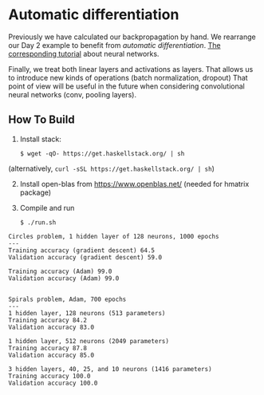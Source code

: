 # Automatic differentiation

Previously we have calculated our backpropagation by hand.
We rearrange our Day 2 example to benefit from _automatic differentiation_.
[The corresponding tutorial](http://penkovsky.com/post/neural-networks-3/) about neural networks.

Finally, we treat both linear layers and activations as layers.
That allows us to introduce new kinds of operations (batch normalization, dropout)
That point of view will be useful in the future when considering
convolutional neural networks (conv, pooling layers).


## How To Build

1. Install stack:

     ```
     $ wget -qO- https://get.haskellstack.org/ | sh
     ```

(alternatively, `curl -sSL https://get.haskellstack.org/ | sh`)

2. Install open-blas from https://www.openblas.net/ (needed for hmatrix package)

3. Compile and run

     ```
     $ ./run.sh
     ```

```
Circles problem, 1 hidden layer of 128 neurons, 1000 epochs
---
Training accuracy (gradient descent) 64.5
Validation accuracy (gradient descent) 59.0

Training accuracy (Adam) 99.0
Validation accuracy (Adam) 99.0


Spirals problem, Adam, 700 epochs
---
1 hidden layer, 128 neurons (513 parameters)
Training accuracy 84.2
Validation accuracy 83.0

1 hidden layer, 512 neurons (2049 parameters)
Training accuracy 87.8
Validation accuracy 85.0

3 hidden layers, 40, 25, and 10 neurons (1416 parameters)
Training accuracy 100.0
Validation accuracy 100.0
```
